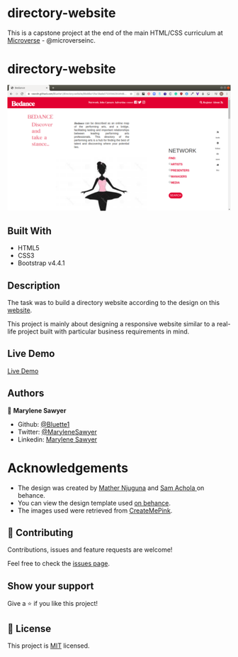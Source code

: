 # directory-website

This is a capstone project at the end of the main HTML/CSS curriculum at [Microverse](https:www.microverse.org/) - @microverseinc.

# directory-website

![demopage](./public/images/screenshot.png)

## Built With

- HTML5 
- CSS3
- Bootstrap v4.4.1 


## Description

The task was to build a directory website according to the design on this [website](https://www.behance.net/gallery/25563385/PatashuleKE).

This project is mainly about designing a responsive website similar to a real-life project built with particular business requirements in mind.

## Live Demo

[Live Demo](https://rawcdn.githack.com/Bluette1/directory-website/50aa66807e334cfdb73a4039d192c07067c93088/html/index.html)

## Authors

👤 **Marylene Sawyer**
- Github: [@Bluette1](https://github.com/Bluette1)
- Twitter: [@MaryleneSawyer](https://twitter.com/MaryleneSawyer)
- Linkedin: [Marylene Sawyer](https://www.linkedin.com/in/marylene-sawyer-b4ba1295/)


# Acknowledgements
- The design was created by <a href="https://www.behance.net/mathewnjuguna">Mather Njuguna</a> and  <a href="https://www.behance.net/aweSam"> Sam Achola </a>on behance.
- You can view the design template used <a href="https://www.behance.net/gallery/25563385/PatashuleKE">on behance</a>.
- The images used were retrieved from [CreateMePink](http://www.createmepink.com/).

## 🤝 Contributing

Contributions, issues and feature requests are welcome!

Feel free to check the [issues page](https://github.com/Bluette1/directory-website/issues).

## Show your support

Give a ⭐️ if you like this project!

## 📝 License

This project is [MIT](https://opensource.org/licenses/MIT) licensed.